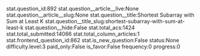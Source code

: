 stat.question_id:892
stat.question__article__live:None
stat.question__article__slug:None
stat.question__title:Shortest Subarray with Sum at Least K
stat.question__title_slug:shortest-subarray-with-sum-at-least-k
stat.question__hide:False
stat.total_acs:1424
stat.total_submitted:14066
stat.total_column_articles:1
stat.frontend_question_id:862
stat.is_new_question:False
status:None
difficulty.level:3
paid_only:False
is_favor:False
frequency:0
progress:0
